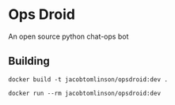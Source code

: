 # Ops Droid
An open source python chat-ops bot

## Building

`docker build -t jacobtomlinson/opsdroid:dev .`

`docker run --rm jacobtomlinson/opsdroid:dev`
